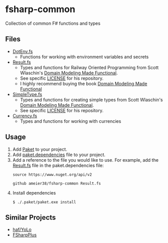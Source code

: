 # fsharp-common
Collection of common F# functions and types

## Files
- [DotEnv.fs](./DotEnv.fs)
  - Functions for working with environment variables and secrets
- [Result.fs](./Result.fs)
  - Types and functions for Railway Oriented Programming from Scott Wlaschin's [Domain Modeling Made Functional](https://github.com/swlaschin/DomainModelingMadeFunctional).
  - See specific [LICENSE](https://github.com/swlaschin/DomainModelingMadeFunctional/blob/master/LICENSE) for his
  repository.
  - I highly recommend buying the book [Domain Modeling Made Functional](https://pragprog.com/book/swdddf/domain-modeling-made-functional)
- [SimpleType.fs](./SimpleType.fs)
  - Types and functions for creating simple types from Scott Wlaschin's [Domain Modeling Made Functional](https://github.com/swlaschin/DomainModelingMadeFunctional).
  - See specific [LICENSE](https://github.com/swlaschin/DomainModelingMadeFunctional/blob/master/LICENSE) for his
  repository.
- [Currency.fs](./Currency.fs)
  - Types and functions for working with currencies

## Usage
1) Add [Paket](https://fsprojects.github.io/Paket/) to your project.
2) Add [paket.dependencies](https://fsprojects.github.io/Paket/dependencies-file.html)
file to your project.
3) Add a reference to the file you would like to use. For example, 
add the [Result.fs](./Result.fs) file in the paket.dependencies file:
    ```
    source https://www.nuget.org/api/v2

    github ameier38/fsharp-common Result.fs
    ```
4) Install dependencies
    ```
    $ ./.paket/paket.exe install
    ```

## Similar Projects
- [haf/YoLo](https://github.com/haf/YoLo)
- [FSharpPlus](https://github.com/fsprojects/FSharpPlus)